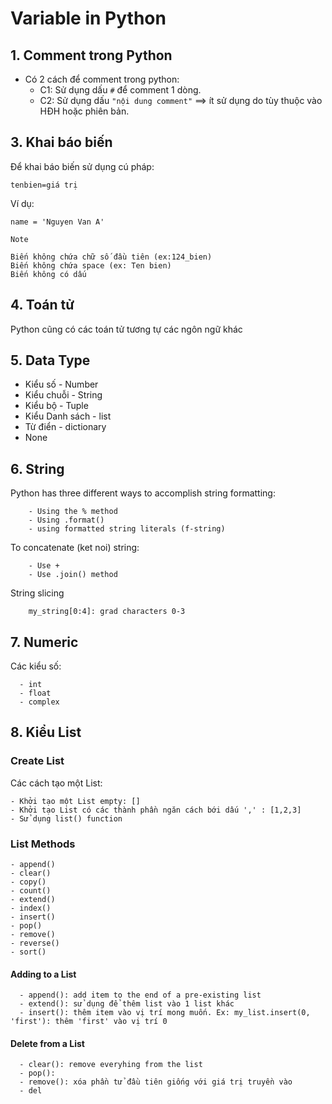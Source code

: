 # Variable in Python
## 1. Comment trong Python
- Có 2 cách để comment trong python:
  - C1: Sử dụng dấu `#` để comment 1 dòng.
  - C2: Sử dụng dấu `"nội dung comment"` ==> ít sử dụng do tùy thuộc vào HĐH hoặc phiên bản.

## 3. Khai báo biến
 Để khai báo biến sử dụng cú pháp:
 ```
 tenbien=giá trị
 ```
Ví dụ:
 ```
name = 'Nguyen Van A'
 ```
`Note`
 ```
Biến không chứa chữ số đầu tiên (ex:124_bien)
Biến không chứa space (ex: Ten bien)
Biến không có dấu  
 ```
## 4. Toán tử
Python cũng có các toán tử tương tự các ngôn ngữ khác

## 5. Data Type
  - Kiểu số - Number
  - Kiểu chuỗi - String
  - Kiểu bộ - Tuple
  - Kiểu Danh sách - list
  - Từ điển - dictionary
  - None

## 6. String
Python has three different ways to accomplish string formatting:
```
    - Using the % method
    - Using .format()
    - using formatted string literals (f-string)
```
To concatenate (ket noi) string:
```
    - Use +
    - Use .join() method
```
String slicing
```
    my_string[0:4]: grad characters 0-3
```
## 7. Numeric
Các kiểu số:
```
  - int
  - float
  - complex
 ```
## 8. Kiểu List
### Create List
Các cách tạo một List:
```
- Khởi tạo một List empty: []
- Khởi tạo List có các thành phần ngăn cách bới dấu ',' : [1,2,3]
- Sử dụng list() function
```
### List Methods
```
- append()
- clear()
- copy()
- count()
- extend()
- index()
- insert()
- pop()
- remove()
- reverse()
- sort()
```
#### Adding to a List
```
  - append(): add item to the end of a pre-existing list
  - extend(): sử dụng để thêm list vào 1 list khác
  - insert(): thêm item vào vị trí mong muốn. Ex: my_list.insert(0, 'first'): thêm 'first' vào vị trí 0
```
#### Delete from a List
```
  - clear(): remove everyhing from the list
  - pop(): 
  - remove(): xóa phần tử đầu tiên giống với giá trị truyền vào
  - del
```
